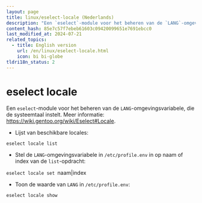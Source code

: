 ```yaml
---
layout: page
title: linux/eselect-locale (Nederlands)
description: "Een `eselect`-module voor het beheren van de `LANG`-omgevingsvariabele, die de systeemtaal instelt."
content_hash: 85e7c57f7ebeb61603c09420099651e7691ebcc0
last_modified_at: 2024-07-21
related_topics:
  - title: English version
    url: /en/linux/eselect-locale.html
    icon: bi bi-globe
tldri18n_status: 2
---
```

# eselect locale

Een `eselect`-module voor het beheren van de `LANG`-omgevingsvariabele, die de systeemtaal instelt.
Meer informatie: <https://wiki.gentoo.org/wiki/Eselect#Locale>.

- Lijst van beschikbare locales:

`eselect locale list`

- Stel de `LANG`-omgevingsvariabele in `/etc/profile.env` in op naam of index van de `list`-opdracht:

`eselect locale set `<span class="tldr-var badge badge-pill bg-dark-lm bg-white-dm text-white-lm text-dark-dm font-weight-bold">naam|index</span>

- Toon de waarde van `LANG` in `/etc/profile.env`:

`eselect locale show`
